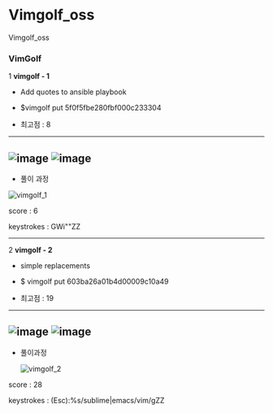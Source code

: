 # Vimgolf_oss
Vimgolf_oss

### VimGolf ###

1 **vimgolf - 1**

* Add quotes to ansible playbook

* $vimgolf put 5f0f5fbe280fbf000c233304

* 최고점 : 8
----------------------------------------------------
![image](https://user-images.githubusercontent.com/87855218/144703062-6228187c-2d7c-4828-83e3-f818eb169ea1.png)
![image](https://user-images.githubusercontent.com/87855218/144703068-7f81eeeb-e72c-4fa1-94af-f91c8c094676.png)
-----------------------------------------------------
* 풀이 과정 

![vimgolf_1](https://user-images.githubusercontent.com/87855218/144703128-48da5652-7e54-4839-a3bf-7be0f605f242.gif)

score : 6

keystrokes : GWi"<END>"ZZ

---------------------------------------------------------
  
2 **vimgolf - 2**
  
*  simple replacements

* $ vimgolf put 603ba26a01b4d00009c10a49

* 최고점 : 19
  
---------------------------------------------------------
  ![image](https://user-images.githubusercontent.com/87855218/144703289-5481b6f5-af4f-40a7-b7bb-70da584cd1b6.png)
![image](https://user-images.githubusercontent.com/87855218/144703293-873200dd-5a1c-449a-abaf-290a4eb7a901.png)
--------------------------------------------------------------
* 풀이과정

  ![vimgolf_2](https://user-images.githubusercontent.com/87855218/144703307-1ea61960-1647-450a-802d-4e56d99d57e2.gif)

score : 28 

keystrokes : (Esc):%s/sublime|emacs/vim/gZZ

  
  
